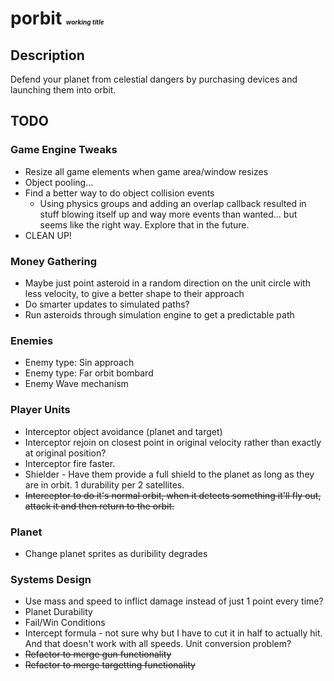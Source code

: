 # porbit <font size=1><i>working title</i></font>
## Description
Defend your planet from celestial dangers by purchasing devices and launching them into orbit.

## TODO

### Game Engine Tweaks
* Resize all game elements when game area/window resizes
* Object pooling...
* Find a better way to do object collision events
    * Using physics groups and adding an overlap callback resulted in stuff blowing itself up and way more events than wanted... but seems like the right way. Explore that in the future.
* CLEAN UP!
### Money Gathering
* Maybe just point asteroid in a random direction on the unit circle with less velocity, to give a better shape to their approach
* Do smarter updates to simulated paths?
* Run asteroids through simulation engine to get a predictable path
### Enemies
* Enemy type: Sin approach
* Enemy type: Far orbit bombard
* Enemy Wave mechanism
### Player Units
* Interceptor object avoidance (planet and target)
* Interceptor rejoin on closest point in original velocity rather than exactly at original position?
* Interceptor fire faster.
* Shielder - Have them provide a full shield to the planet as long as they are in orbit. 1 durability per 2 satellites.
* ~~Interceptor to do it's normal orbit, when it detects something it'll fly out, attack it and then return to the orbit.~~ 
### Planet
* Change planet sprites as duribility degrades
### Systems Design
* Use mass and speed to inflict damage instead of just 1 point every time?
* Planet Durability
* Fail/Win Conditions
* Intercept formula - not sure why but I have to cut it in half to actually hit. And that doesn't work with all speeds. Unit conversion problem?
* ~~Refactor to merge gun functionality~~
* ~~Refactor to merge targetting functionality~~